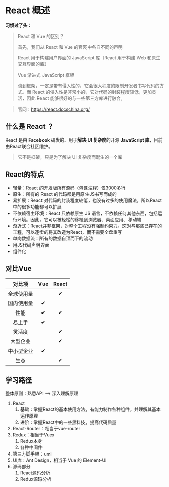 # React 概述

**习惯过了头：**

> React 和 Vue 的区别？
>
> 首先，我们从 React 和 Vue 的官网中各自不同的声明
>
> React 用于构建用户界面的 JavaScript 库（React 用于构建 Web 和原生交互界面的库）
>
> Vue 渐进式 JavaScript 框架
>
> 谈到框架，一定是带有侵入性的，它会很大程度的限制开发者书写代码的方式。而 React 的侵入性是非常小的，它对代码的封装程度较低，更加灵活，因此 React 能够很好的与一些第三方库进行融合。

> 官网：https://react.docschina.org/

## 什么是 React ？

 React 是由 **Facebook** 研发的、用于**解决 UI 复杂度**的开源 **JavaScript 库**，目前由React联合社区维护。

> 它不是框架，只是为了解决 UI 复杂度而诞生的一个库

## React的特点

- 轻量：React 的开发版所有源码（包含注释）仅3000多行
- 原生：所有的 React 的代码都是用原生JS书写而成的 
- 易扩展：React 对代码的封装程度较低，也没有过多的使用魔法，所以React中的很多功能都可以扩展
- 不依赖宿主环境：React 只依赖原生 JS 语言，不依赖任何其他东西，包括运行环境。因此，它可以被轻松的移植到浏览器、桌面应用、移动端
- 渐近式：React并非框架，对整个工程没有强制约束力。这对与那些已存在的工程，可以逐步的将其改造为React，而不需要全盘重写
- 单向数据流：所有的数据自顶而下的流动
- 用JS代码声明界面
- 组件化

## 对比Vue

|   对比项   |  Vue  | React |
| :--------: | :---: | :---: |
| 全球使用量 |       |   ✔   |
| 国内使用量 |   ✔   |       |
|    性能    |   ✔   |   ✔   |
|   易上手   |   ✔   |       |
|   灵活度   |       |   ✔   |
|  大型企业  |       |   ✔   |
| 中小型企业 |   ✔   |       |
|    生态    |       |   ✔   |

## 学习路径

整体原则：熟悉API --> 深入理解原理

1. React
   1. 基础：掌握React的基本使用方法，有能力制作各种组件，并理解其基本运作原理
   2. 进阶：掌握React中的一些黑科技，提高代码质量
2. React-Router：相当于vue-router
3. Redux：相当于Vuex
   1. Redux本身
   2. 各种中间件
4. 第三方脚手架：umi
5. UI库：Ant Design，相当于 Vue 的 Element-UI
6. 源码部分
   1. React源码分析
   2. Redux源码分析

